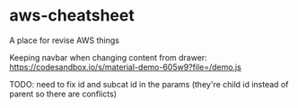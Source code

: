 # aws-cheatsheet
A place for revise AWS things


Keeping navbar when changing content from drawer:
https://codesandbox.io/s/material-demo-605w9?file=/demo.js


TODO: need to fix id and subcat id in the params (they're child id instead of parent so there are conflicts)
